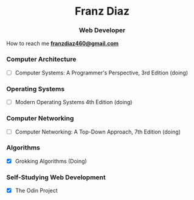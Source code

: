 <h1 align="center">Franz Diaz</h1>
<h3 align="center">Web Developer</h3>  


How to reach me **franzdiaz460@gmail.com**  
### Computer Architecture
- [ ] Computer Systems: A Programmer's Perspective, 3rd Edition (doing)
### Operating Systems
- [ ] Modern Operating Systems 4th Edition (doing)
### Computer Networking
- [ ] Computer Networking: A Top-Down Approach, 7th Edition (doing)
### Algorithms
- [x] Grokking Algorithms (Doing)
### Self-Studying Web Development
- [x] The Odin Project 
